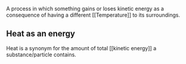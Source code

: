 A process in which something gains or loses kinetic energy as a consequence of having a different [[Temperature]] to its surroundings.

## Heat as an energy
Heat is a synonym for the amount of total [[kinetic energy]] a substance/particle contains.